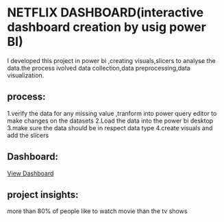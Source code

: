 # NETFLIX DASHBOARD(interactive dashboard creation by usig  power BI)

I developed this project in power bi ,creating visuals,slicers to analyse the data.the process ivolved data collection,data preprocessing,data visualization.

## process:
1.verify the data for any missing value ,tranform into power query editor to make changes on the datasets
2.Load the data into the power bi desktop
3.make sure the data should be in respect data type
4.create visuals and add the slicers 

## Dashboard:
<a href= "https://github.com/Brindha-1802/netflix-dashboard/blob/main/netflix%20dashboard.png">View Dashboard </a>

## project insights:
more than 80% of people like to watch movie  than the tv shows
